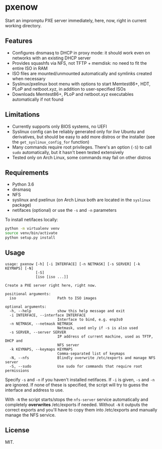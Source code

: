 # pxenow

Start an impromptu PXE server immediately, here, now, right in current working directory.

## Features

* Configures dnsmasq to DHCP in proxy mode: it should work even on networks with an existing DHCP server
* Provides squashfs via NFS, not TFTP + memdisk: no need to fit the entire ISO in RAM
* ISO files are mounted/unmounted automatically and symlinks created when necessary
* Syslinux/pxelinux boot menu with options to start Memtest86+, HDT, PLoP and netboot.xyz, in addition to user-specified ISOs
* Downloads Memtest86+, PLoP and netboot.xyz executables automatically if not found

## Limitations

* Currently supports only BIOS systems, no UEFI
* Syslinux config can be reliably generated only for *live* Ubuntu and derivatives, but should be easy to add
more distros or the installer (see the `get_syslinux_config_for` function)
* Many commands require root privileges. There's an option (`-S`) to call `sudo` automatically, but it hasn't been
tested extensively
* Tested only on Arch Linux, some commands may fail on other distros

## Requirements

- Python 3.6
- dnsmasq
- NFS
- syslinux and pxelinux (on Arch Linux both are located in the `syslinux` package)
- netifaces (optional) or use the `-s` and `-n` parameters

To install netifaces locally:

```Bash
python -m virtualenv venv
source venv/bin/activate
python setup.py install
```

## Usage

```
usage: pxenow [-h] [-i INTERFACE] [-n NETMASK] [-s SERVER] [-k KEYMAPS] [-N]
              [-S]
              [iso [iso ...]]

Create a PXE server right here, right now.

positional arguments:
  iso                   Path to ISO images

optional arguments:
  -h, --help            show this help message and exit
  -i INTERFACE, --interface INTERFACE
                        Interface to bind, e.g. enp3s0
  -n NETMASK, --netmask NETMASK
                        Netmask, used only if -s is also used
  -s SERVER, --server SERVER
                        IP address of current machine, used as TFTP, DHCP and
                        NFS server
  -k KEYMAPS, --keymaps KEYMAPS
                        Comma-separated list of keymaps
  -N, --nfs             Blindly overwrite /etc/exports and manage NFS server
  -S, --sudo            Use sudo for commands that require root permissions
```

Specify `-s` and `-n` if you haven't installed netifaces. If `-i` is given, `-s` and `-n` are ignored.
If none of these is specified, the script will try to guess the interface and address to use.

With `-N` the script starts/stops the `nfs-server` service automatically and completely **overwrites**
/etc/exports if needed. Without `-N` it outputs the correct exports and you'll have to copy them into
/etc/exports and manually manage the NFS service.

## License

MIT.